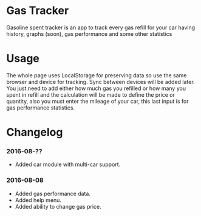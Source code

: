 # Gas Tracker
Gasoline spent tracker is an app to track every gas refill for your car having history, graphs (soon), gas performance and some other statistics

# Usage
The whole page uses LocalStorage for preserving data so use the same browser and device for tracking. Sync between devices will be added later.
You just need to add either how much gas you refilled or how many you spent in refill and the calculation will be made to define the price or quantity, also you must enter the mileage of your car, this last input is for gas performance statistics.

# Changelog
### 2016-08-??
* Added car module with multi-car support.

### 2016-08-08
* Added gas performance data.
* Added help menu.
* Added ability to change gas price.
